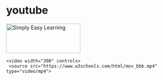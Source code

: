 # youtube
<img src="https://raw.githubusercontent.com/iwebsite128/test1/master/win10.jpg" alt="Simply Easy Learning" width="200"
         height="80">

    <video width="300" controls>
     <source src="https://www.w3schools.com/html/mov_bbb.mp4" type="video/mp4">
